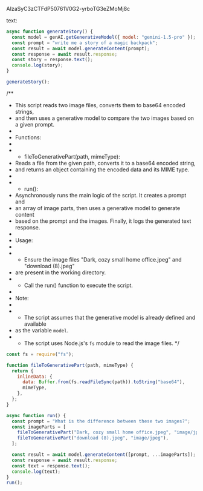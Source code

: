 AIzaSyC3zCTFdP50761V0G2-yrboTG3eZMoMj8c

text:

```javascript
async function generateStory() {
  const model = genAI.getGenerativeModel({ model: "gemini-1.5-pro" });
  const prompt = "write me a story of a magic backpack";
  const result = await model.generateContent(prompt);
  const response = await result.response;
  const story = response.text();
  console.log(story);
}

generateStory();
```

/\*\*

- This script reads two image files, converts them to base64 encoded strings,
- and then uses a generative model to compare the two images based on a given prompt.
-
- Functions:
-
- - fileToGenerativePart(path, mimeType):
- Reads a file from the given path, converts it to a base64 encoded string,
- and returns an object containing the encoded data and its MIME type.
-
- - run():
- Asynchronously runs the main logic of the script. It creates a prompt and
- an array of image parts, then uses a generative model to generate content
- based on the prompt and the images. Finally, it logs the generated text response.
-
- Usage:
-
- - Ensure the image files "Dark, cozy small home office.jpeg" and "download (8).jpeg"
- are present in the working directory.
- - Call the run() function to execute the script.
-
- Note:
-
- - The script assumes that the generative model is already defined and available
- as the variable `model`.
- - The script uses Node.js's `fs` module to read the image files.
    \*/

```javascript
const fs = require("fs");

function fileToGenerativePart(path, mimeType) {
  return {
    inlineData: {
      data: Buffer.from(fs.readFileSync(path)).toString("base64"),
      mimeType,
    },
  };
}

async function run() {
  const prompt = "What is the difference between these two images?";
  const imageParts = [
    fileToGenerativePart("Dark, cozy small home office.jpeg", "image/jpeg"),
    fileToGenerativePart("download (8).jpeg", "image/jpeg"),
  ];

  const result = await model.generateContent([prompt, ...imageParts]);
  const response = await result.response;
  const text = response.text();
  console.log(text);
}
run();
```
